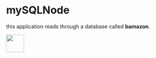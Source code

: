 # mySQLNode
this application reads through a database called **bamazon**.

<img src="http:/table.png" align="left" height="48" width="48" > 
